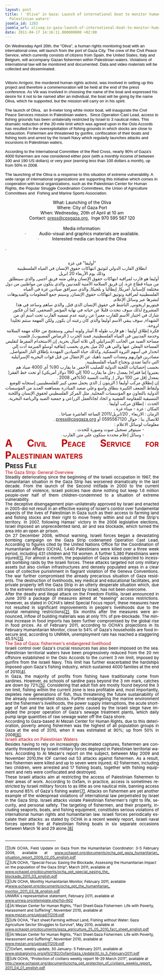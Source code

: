 ```yaml
---
layout: post
title: ! 'Oliva" in Gaza: Launch of international boat to monitor human rights in
  Palestinian waters'
joomla_id: 1283
joomla_url: olivaq-in-gaza-launch-of-international-boat-to-monitor-human-rights-in-palestinian-waters
date: 2011-04-17 14:16:11.000000000 +02:00
---
```

<div style="color: #0066cc; font-family: Trebuchet MS,Verdana,Helvetica,sans-serif; font-size: 14pt; text-align: center;"></div>
<div style="text-align: left;"><span style="font-family: arial,helvetica,sans-serif;"><span style="font-size: 10pt;"><span style="color: #000000;">On Wednesday April 20th, the "Oliva", a human rights monitoring boat  with an international crew, will launch from the port of Gaza City. The  crew of the Civil Peace Service, which currently consists of citizens  from Spain, the United States, Italy and Belgium, will accompany Gazan  fishermen within Palestinian waters. Violations of international law  will be monitored and documented. Data and video materials will be  collected and disseminated.</span></span></span></div>
<p><span style="font-family: arial,helvetica,sans-serif;"><br /></span><span style="color: #000000;"><span style="font-family: arial,helvetica,sans-serif;"><span style="font-size: 10pt;">Vittorio Arrigoni, the murdered human rights activist, was involved  in setting up this project and therefore a commemoration will be held at  the end of the press conference. As Vik was involved in choosing the  name of the boat and expressed his desire for it not to be named after  an individual, the boat will be going by the name Oliva, which he  supported, but the mission will carry on in his spirit.<br /><br />The launch of Oliva,  an 8-meter long white motor boat, will  inaugurate the Civil Peace Services mission in Palestinian waters.   Since Operation Cast Lead, access to fishing grounds has been  unilaterally restricted by Israel to 3 nautical miles. This dramatic  reduction of the 20-mile limit which was agreed upon in the Oslo Accords  has resulted in the overexploitation of fishing grounds in which stocks  are close to exhaustion. Fishermen are threatened by gunfire,  confiscation of their boats and fishing tools and arrest by the Israeli  Navy which regularly launches attacks and incursions in Palestinian  waters.</span><span style="font-size: 10pt;"><br /><br />According to the International Committee of the Red Cross, nearly  90% of Gaza's 4000 fishermen are now considered either poor (with a  monthly income of between 100 and 190 US dollars) or very poor (earning  less than 100 dollars a month), up from 50% in 2008.</span><span style="font-size: 10pt;"><br /><br />The launching of the Oliva is a response to this situation of  extreme vulnerability. A wide range of international organizations are  supporting this initiative which comes in cooperation with local  organizations, such as the Palestinian Center for Human Rights, the  Popular Struggle Coordination Committees, the Union of Agriculture  Committees and  Fishing and Marine Sports Association.</span></span><span style="font-size: 10pt;"><br /></span></span></p>
<div style="text-align: center;"><span style="color: #000000;">What: Launching of the Oliva</span><br /><span style="color: #000000;">Where: City of Gaza Port</span><br /><span style="color: #000000;">When: Wednesday, 20th of April at 10 am</span><br /><span style="color: #000000;">Contact: <a href="mailto:press@cpsgaza.org" target="_blank">press@cpsgaza.org</a>,  Inge 970 595 567 120</span> <br /><span style="color: #000000;"> </span><br /><span style="color: #000000;">Media information:</span><br /><span style="color: #000000;"> ·           Audio-visual and graphics materials are available.</span><br /><span style="color: #000000;">·           Interested media can board the Oliva</span></div>
<p />

.<br /><br /></p>
<p style="text-align: center; direction: rtl; margin-top: 0px; margin-bottom: 0px;" dir="RTL"><span lang="AR-SA">"أوليفا" في غزة</span></p>
<p style="text-align: center; direction: rtl; margin-top: 0px; margin-bottom: 0px;" dir="RTL"><span lang="AR-SA"> </span></p>
<p style="text-align: center; direction: rtl; margin-top: 0px; margin-bottom: 0px;" dir="RTL"><span lang="AR-SA">انطلاق القارب الدولي لتوثيق انتهاكات حقوق الإنسان في المياه الفلسطينية </span></p>
<p style="text-align: center; direction: rtl; margin-top: 0px; margin-bottom: 0px;" dir="RTL"><span lang="AR-SA">وذلك يوم الأربعاء 20 ابريل</span></p>
<p style="text-align: center; direction: rtl; margin-top: 0px; margin-bottom: 0px;" dir="RTL"><span lang="AR-SA"> </span></p>
<p style="text-align: right; direction: rtl; margin-top: 0px; margin-bottom: 0px;" dir="RTL"><span lang="AR-SA"> أوليفا  هو قارب لمراقبة انتهاكات حقوق الإنسان وعلي متنه فريق أجنبي, والذي  سينطلق من ميناء قطاع غزة. إن فريق السلامة الأمنية للمدنيين والذي يتكون  من مواطنين من دول مختلفة كإسبانيا, أمريكا, إيطاليا و بلجيكا, والذي  سيرافق صيادين غزة في المياه الفلسطينية لمراقبة وتوثيق انتهاكات حقوق  الإنسان, وسيتم جمع المعلومات والفيديوهات لنشرها عبر وسائل الإعلام.</span></p>
<p style="text-align: right; direction: rtl; margin-top: 0px; margin-bottom: 0px;" dir="RTL"><span dir="LTR"> </span></p>
<p style="text-align: right; direction: rtl; margin-top: 0px; margin-bottom: 0px;" dir="RTL"><span lang="AR-SA">فيتوريو  اريجوني, الناشط في حقوق الإنسان الذي قتل, والذي ساهم وساعد في هذا  المشروع لذلك سوف نتحدث قليلا عن حياته في نهاية المؤتمر الصحفي, كما أن  فكتور شارك في اختيار الاسم للقارب معبرا عن رغبته عدم تسميه القارب تحت  اسم أي من الشهداء, سوف يبقي الاسم أوليفا والذي كان رغبته أن يكون, ولكن  المهمة ستتم تخليدا لروحة.</span></p>
<p style="text-align: right; direction: rtl; margin-top: 0px; margin-bottom: 0px;" dir="RTL"><span lang="AR-SA"> </span></p>
<p style="text-align: right; direction: rtl; margin-top: 0px; margin-bottom: 0px;" dir="RTL"><span lang="AR-SA">فكرة  إطلاق أوليفا : هو قارب طوله 8 أمتار ولونه أبيض, وستفتتح من خلاله مهمة  السلامة وخدمة المدنيين في المياه الفلسطينية, فمنذ الحرب ( الرصاص  المصبوب), قلصت مساحة الصيد من الجانب الإسرائيلي إلي ثلاثة أميال بحرية,  إن الاستخدام المفرط لتقليص المساحة المعلن عنها والتي هي 20 ميل بحري بحسب  إتفاقية أوسلو المبرمة أدت إلي انحدار في أسهم الثروة السمكية, وكذلك حياة  الصيادين المهددة بإطلاق النار المتواصل, مصادرين قواربهم ومعدات الصيد  ناهيك عن الإعتقال من قبل قوات البحرية الإسرائيلية التي دائما تعتدي  وتجتاح المياه الفلسطينية.</span></p>
<p style="text-align: right; direction: rtl; margin-top: 0px; margin-bottom: 0px;" dir="RTL"><span lang="AR-SA"> </span></p>
<p style="text-align: right; direction: rtl; margin-top: 0px; margin-bottom: 0px;" dir="RTL"><span lang="AR-SA">بحسب إحصائيات اللجنة الدولية للصليب الأحمر, ما يقارب 90% أي 4000 صياد هم يعتبروا إما فقراء( بمعدل دخل ما يقارب 100 إلي 190 دولار أمريكي)  أو تحت خط الفقر( بمعدل إقل من 100 دولار ), وكانت النسبة 50%في 2008 .</span></p>
<p style="text-align: right; direction: rtl; margin-top: 0px; margin-bottom: 0px;" dir="RTL"><span lang="AR-SA"> </span></p>
<p style="text-align: right; direction: rtl; margin-top: 0px; margin-bottom: 0px;" dir="RTL"><span lang="AR-SA">إن  إنطلاق مركب أوليفا ( الزيتون ), الذي يحمل معني كبير للفلسطينيين إستجابه  للوضع ولنقاط الضعف الكبيرة بنطاق واسع وعلي صعيد المبادرة بمساهمه العديد  من المؤسسات الدولية بالتعاون مع المؤسسات المحلية, مثل المركز الفلسطيني  لحقوق الإنسان واللجنة التنسيقية للمقاومة الشعبية و اتحاد لجان</span><span lang="AR-SA">العمل الزراعي و جمعية الصيد والرياضة البحرية.</span></p>
<p style="text-align: right; direction: rtl; margin-top: 0px; margin-bottom: 0px;" dir="RTL"><span lang="AR-SA"> </span></p>
<p style="text-align: right; direction: rtl; margin-top: 0px; margin-bottom: 0px;" dir="RTL"><span lang="AR-SA">الحدث : إنطلاق مركب أوليفا .</span></p>
<p style="text-align: right; direction: rtl; margin-top: 0px; margin-bottom: 0px;" dir="RTL"><span lang="AR-SA">المكان : غزة - ميناء غزة .</span></p>
<p style="text-align: right; direction: rtl; margin-top: 0px; margin-bottom: 0px;" dir="RTL"><span lang="AR-SA">الزمان : الاربعاء , 20/ابريل/2011 الساعة العاشرة صباحا .</span></p>
<p style="text-align: right; direction: rtl; margin-top: 0px; margin-bottom: 0px;" dir="RTL"><span lang="AR-SA">للاتصال بنا : جوال 0595567120 أو </span><a shape="rect" href="mailto:press@cpsgaza.org" target="_blank">press@cpsgaza.org</a><span lang="AR-SA"> .</span></p>
<p style="text-align: right; direction: rtl; margin-top: 0px; margin-bottom: 0px;" dir="RTL"><span dir="LTR"> </span></p>
<p style="text-align: right; direction: rtl; margin-top: 0px; margin-bottom: 0px;" dir="RTL"><span lang="AR-SA">معلومات لوسائل الاعلام :</span></p>
<p style="margin-right: 0.5in; text-align: right; direction: rtl; margin-top: 0px; margin-bottom: 0px;" dir="RTL">-<span style="font: 7pt " new="New"> </span><span lang="AR-SA">سيتوفر تسجيل صوت وصورة للحدث . </span></p>
<p style="margin-right: 0.5in; text-align: right; direction: rtl; margin-top: 0px; margin-bottom: 0px;" dir="RTL">-<span style="font: 7pt " new="New"> </span><span lang="AR-SA">وسائل إعلام محددة ستكون علي متن القارب .</span></p>
<p style="text-align: justify; margin-top: 0px; margin-bottom: 0px;"><span style="font-size: 24pt; font-variant: small-caps; color: #c00000;"><strong>A Civil Peace Service for Palestinian waters</strong></span></p>
<p style="margin-top: 0px; margin-bottom: 0px;"><span style="font-size: 18pt; font-variant: small-caps;"><strong>Press File</strong></span></p>
<p style="margin-top: 0px; margin-bottom: 0px;"><span style="font-size: 18pt; font-variant: small-caps;"><strong> </strong></span></p>
<p style="text-align: justify; line-height: 115%; margin-top: 0px; margin-bottom: 0px;"><span style="color: #c00000;">The Gaza Strip: General Overview</span></p>
<p style="margin: 0in 0in 0.0001pt; text-align: justify; line-height: 110%;"><span style="font-size: 10pt; line-height: 110%; color: black;"> </span></p>
<p style="margin: 0in 0in 0.0001pt; text-align: justify; line-height: 110%;"><span style="font-size: 10pt; line-height: 110%; color: black;">Steadily   deteriorating since the beginning of the Israeli occupation in 1967,   the humanitarian situation in the Gaza Strip has worsened dramatically   in the last decade. From the launch of the Second Intifada in 2000 to   the current escalation of violence, Israeli policies have done nothing   but keep 1.6 million people-over half of them children-condemned to a situation of extreme vulnerability. </span></p>
<p style="margin: 0in 0in 0.0001pt; text-align: justify; line-height: 110%;"><span style="font-size: 10pt; line-height: 110%; color: black;"> </span></p>
<p style="margin: 0in 0in 0.0001pt; text-align: justify; line-height: 110%;"><span style="font-size: 10pt; line-height: 110%; color: black;">The   deceptive disengagement plan-unilaterally approved by Israel and   enacted in 2005-did not result in an effective easing of Israel's   control over fundamental aspects of the lives of Palestinian in Gaza such   as their access to farming land and fishing stocks and their right to   move freely within and out of the Strip's territory. In 2007, following   Hamas' victory in the 2006 legislative elections, Israel imposed an   unprecedented land, air and sea blockade, which turned the area into an   open air prison. </span></p>
<p style="margin: 0in 0in 0.0001pt; text-align: justify; line-height: 110%;"><span style="font-size: 10pt; line-height: 110%; color: black;"> </span></p>
<p style="margin: 0in 0in 0.0001pt; text-align: justify; line-height: 110%;"><span style="font-size: 10pt; line-height: 110%; color: black;" lang="EN-GB">On   27 December 2008, without warning, Israeli forces began a devastating   bombing campaign on the Gaza Strip codenamed Operation Cast Lead. </span><span style="font-size: 10pt; line-height: 110%; color: black;">According   to figures cited by the United Nations Office for the Coordination of   Humanitarian Affairs (OCHA), 1,440 Palestinians were killed over a  three  week period, including 431 children and 114 women. A further  5,380  Palestinians were injured<a style="font-size: 10pt; color: black;" shape="rect" href="https://mail.google.com/mail/?ui=2&view=bsp&ver=ohhl4rw8mbn4#12f63c8f569dbcb1_12f63a3409092124__ftn1" name="12f63c8f569dbcb1_12f63a3409092124__ftnref1">[1]</a>. </span><span style="font-size: 10pt; line-height: 110%; color: black;" lang="EN-GB">For   almost a month, the population of Gaza was subjected to incessant   bombing raids by the Israeli forces. These attacks targeted not only   military assets but also civilian infrastructures and densely populated   areas in a clear case of collective punishment in flagrant violation of   the Geneva Conventions. The war further compromised the already   precarious situation of Gaza residents. The destruction of livelihoods,   key medical and educational facilitates, and private property left the   Gaza Strip in an utterly desperate situation which, due to the extreme   restrictions still imposed by Israel, has not been overcome. </span></p>
<p style="margin: 0in 0in 0.0001pt; text-align: justify; line-height: 110%;"><span style="font-size: 10pt; line-height: 110%; color: black;" lang="EN-GB"> </span></p>
<p style="margin: 0in 0in 0.0001pt; text-align: justify; line-height: 110%;"><span style="font-size: 10pt; line-height: 110%; color: black;" lang="EN-GB">After   the deadly and illegal attack on the Freedom Flotilla, Israel  announced  in June 2010 a package of measures aimed at "easeing" access   restrictions. However, as stated in OCHA's latest Special Focus report,   these measures have not resulted in significant improvements in  people's  livelihoods due to the pivotal remaining restrictions<a style="font-size: 10pt; color: black;" shape="rect" href="https://mail.google.com/mail/?ui=2&view=bsp&ver=ohhl4rw8mbn4#12f63c8f569dbcb1_12f63a3409092124__ftn2" name="12f63c8f569dbcb1_12f63a3409092124__ftnref2">[2]</a>.   Six months after the measures were announced, inflow of building   materials was at only 11% of pre-blockade. The minimal increase in food   imports has been further compromised by the global rise in food prices. As   of February 2011, according to OCHA's projections in its February   Humanitarian Monitor, close to 54% of Gaza's households are food   insecure and, according to UNRWA, unemployment rate has reached a   staggering 45.5%<a style="font-size: 10pt; color: black;" shape="rect" href="https://mail.google.com/mail/?ui=2&view=bsp&ver=ohhl4rw8mbn4#12f63c8f569dbcb1_12f63a3409092124__ftn3" name="12f63c8f569dbcb1_12f63a3409092124__ftnref3">[3]</a>. </span></p>
<p style="margin: 0in 0in 0.0001pt; text-align: justify; line-height: 110%;"><span style="font-size: 10pt; line-height: 110%; color: black;" lang="EN-GB"> </span></p>
<p style="text-align: justify; line-height: 115%; margin-top: 0px; margin-bottom: 0px;"><span style="color: #c00000;">The Sea of Gaza: fishermen's endangered livelihood</span></p>
<p style="text-align: justify; line-height: 115%; margin-top: 0px; margin-bottom: 0px;"><span style="color: #c00000;"> </span></p>
<p style="text-align: justify; line-height: 115%; margin-top: 0px; margin-bottom: 0px;"><span style="font-size: 10pt; line-height: 115%; color: black;" lang="EN-GB">Israeli   control over Gaza's crucial resources has also been imposed on the  sea.  Palestinian territorial waters have been progressively reduced  from the  20 nm offshore established in the Oslo Accords to the current 3  nm  limit, imposed by gunfire from the Israeli Navy. This limit has  further  exacerbated the hardships imposed upon Gaza's fishing industry,  which  sustained 4000 families at the end of 2010<a style="font-size: 10pt; color: black;" shape="rect" href="https://mail.google.com/mail/?ui=2&view=bsp&ver=ohhl4rw8mbn4#12f63c8f569dbcb1_12f63a3409092124__ftn4" name="12f63c8f569dbcb1_12f63a3409092124__ftnref4">[4]</a>.</span></p>
<p style="text-align: justify; line-height: 115%; margin-top: 0px; margin-bottom: 0px;"><span style="font-size: 10pt; color: black;"> </span></p>
<p style="text-align: justify; line-height: 110%; margin-top: 0px; margin-bottom: 0px;"><span style="font-size: 10pt; line-height: 110%; color: black;" lang="EN-GB">In   Gaza, the majority of profits from fishing have traditionally come  from  sardines. However, as schools of sardine pass beyond the 3 nm  mark,  catches are down by 72%<a style="font-size: 10pt; color: black;" shape="rect" href="https://mail.google.com/mail/?ui=2&view=bsp&ver=ohhl4rw8mbn4#12f63c8f569dbcb1_12f63a3409092124__ftn5" name="12f63c8f569dbcb1_12f63a3409092124__ftnref5">[5]</a>.   Considering that adult fish are mostly found beyond the 3 nm limit,   fishing within the current zone is less profitable and, most   importantly, depletes new generations of fish, thus threatening the   future sustainability of the already overexploited stocks. Further   endangering the marine environment and the fishermen's livelihoods, the   power supply interruptions, the acute shortage of fuel and the lack of   spare parts caused by the Israeli siege have impeded the proper   operation of Gaza's sewage treatment plants, which daily pump large   quantities of raw sewage water off the Gaza shore.</span></p>
<p style="text-align: justify; line-height: 110%; margin-top: 0px; margin-bottom: 0px;"><span style="font-size: 10pt; line-height: 110%; color: black;" lang="EN-GB"> </span></p>
<p style="text-align: justify; line-height: 110%; margin-top: 0px; margin-bottom: 0px;"><span style="font-size: 10pt; line-height: 110%; color: black;" lang="EN-GB">According   to Gaza-based Al Mezan Center for Human Rights, due to this   deterioration, poverty among fishermen was the highest of all population   groups in Gaza at the end of 2010, when it was estimated at 90%; up   from 50% in 2008<a style="font-size: 10pt; color: black;" shape="rect" href="https://mail.google.com/mail/?ui=2&view=bsp&ver=ohhl4rw8mbn4#12f63c8f569dbcb1_12f63a3409092124__ftn6" name="12f63c8f569dbcb1_12f63a3409092124__ftnref6">[6]</a>.</span></p>
<p style="text-align: justify; line-height: 110%; margin-top: 0px; margin-bottom: 0px;"><span style="font-size: 10pt; line-height: 110%; color: black;" lang="EN-GB"> </span></p>
<p style="text-align: justify; line-height: 115%; margin-top: 0px; margin-bottom: 0px;"><span style="color: #c00000;">Israeli attacks on Palestinian Waters</span></p>
<p style="text-align: justify; line-height: 115%; margin-top: 0px; margin-bottom: 0px;"><span style="color: #c00000;"> </span></p>
<p style="text-align: justify; line-height: 115%; margin-top: 0px; margin-bottom: 0px;"><span style="font-size: 10pt; line-height: 115%; color: black;" lang="EN-GB">Besides   having to rely on increasingly decimated captures, fishermen are   constantly threatened by Israeli military forces deployed in Palestinian   territorial waters. According to Al Mezan's report on the subject,   between May 2009 and November 2010,</span><span style="font-size: 10pt; line-height: 115%; color: black;" lang="EN-GB">the   IOF carried out 53 attacks against fishermen. As a result, two   fishermen were killed and up to seven were injured; 42 fishermen,   including two children, were arrested and 17 fishing boats, together   with fishing equipment and nets were confiscated and destroyed. </span></p>
<p style="text-align: justify; line-height: 115%; margin-top: 0px; margin-bottom: 0px;"><span style="font-size: 10pt; line-height: 115%; color: black;" lang="EN-GB"> </span></p>
<p style="text-align: justify; line-height: 115%; margin-top: 0px; margin-bottom: 0px;"><span style="font-size: 10pt; line-height: 115%; color: black;" lang="EN-GB"> These   Israeli attacks aim at restricting the access of Palestinian fishermen   to their areas of work. According to Oxfam, in practice, access is   sometimes restricted by Israeli military forces to as little as one   nautical mile, banning access to around 85% of Gaza's fishing water<a style="font-size: 10pt; color: black;" shape="rect" href="https://mail.google.com/mail/?ui=2&view=bsp&ver=ohhl4rw8mbn4#12f63c8f569dbcb1_12f63a3409092124__ftn7" name="12f63c8f569dbcb1_12f63a3409092124__ftnref7">[7]</a>.   Attacks on fishermen are yet another example of the widespread   violations of international law perpetrated by Israel in the Gaza Strip.   Israeli attacks violate Palestinian fishermen's right to life,   security, and personal safety. The targeting of fishermen, and their   property, including seaports, boats, and fishing equipment, constitutes   serious violations of international human rights and humanitarian law.   Israeli forces periodically escalate their attacks: as stated by OCHA  in  a recent weekly report, Israeli naval forces opened fire at  Palestinian  fishing boats in six separate occasions between March 16  and 29 alone.<a style="font-size: 10pt; color: black;" shape="rect" href="https://mail.google.com/mail/?ui=2&view=bsp&ver=ohhl4rw8mbn4#12f63c8f569dbcb1_12f63a3409092124__ftn8" name="12f63c8f569dbcb1_12f63a3409092124__ftnref8">[8]</a></span></p>
<br /> 
<hr style="text-align: left;" size="1" width="33%" />
<div>
<p style="text-align: justify; margin-top: 0px; margin-bottom: 0px;"><a style="font-family: " font-size:="font-size:" href="https://mail.google.com/mail/?ui=2&view=bsp&ver=ohhl4rw8mbn4#12f63c8f569dbcb1_12f63a3409092124__ftnref1" name="12f63c8f569dbcb1_12f63a3409092124__ftn1">[1]</a><span style="font-size: 9pt; color: black;" lang="EN-GB">UN OCHA, Field Update on Gaza from the Humanitarian Coordinator: 3-5 February 2009, available at </span><span style="font-size: 9pt; color: black;" lang="ES"><a shape="rect" href="http://r20.rs6.net/tn.jsp?llr=es4jsifab&et=1105199406338&s=533&e=001JeNrTWoj2dKbbugyfnPMINbI4JO16H9EaKy6_SkgYUNz65bC7mWNRbB-rkFn8VBUC7uS76uiqxCOqG6BLt9V1-7ZmIoD4MGO7qpSvTfbnnC-axtxVEijZkF23m_65yZW90LJHp5ky_IpaqCFmZVTtYHGP_UT12ZHzwB5FtLjwti1oy4Vmu4JFM96jfXKCILQwy9TWlklNyX1AL5Qy8jfUA==" target="_blank">www.ochaopt.org/documents/<wbr></wbr>ocha_opt_gaza_humanitarian_<wbr></wbr>situation_report_2009_02_05_<wbr></wbr>english.pdf</a></span></p>
</div>
<div>
<p style="margin-top: 0px; margin-bottom: 0px;"><a style="font-family: " font-size:="font-size:" href="https://mail.google.com/mail/?ui=2&view=bsp&ver=ohhl4rw8mbn4#12f63c8f569dbcb1_12f63a3409092124__ftnref2" name="12f63c8f569dbcb1_12f63a3409092124__ftn2">[2]</a><span style="font-size: 9pt; color: black;" lang="EN-GB">UN   OCHA, "Special Focus: Easing the Blockade, Assessing the Humanitarian   Impact on the population of the Gaza Strip", March 2011, available at </span><span style="font-size: 9pt;" lang="ES"><a shape="rect" href="http://r20.rs6.net/tn.jsp?llr=es4jsifab&et=1105199406338&s=533&e=001JeNrTWoj2dKPmyOLgqKWRbh-tU6hqNvGUf3qoV3eoiycnpDm0NmGjGI5ExMKB_6E1ttEjZxOS-1i1nYtv3dvOfjrsX4hEUJ4toFBljbXU0wLNG7fqLK2lzYTJeaELk41yXBm-B3j3mzbGhzpwZBqQEHII4rnAEW5pwYpmdSo25xJ5lGyxbVE3dcaJxrb49MJ7WXJCs6wju4=" target="_blank">www.ochaopt.org/documents/<wbr></wbr>ocha_opt_special_easing_the_<wbr></wbr>blockade_2011_03_english.pdf</a></span></p>
</div>
<div>
<p style="margin-top: 0px; margin-bottom: 0px;"><a style="font-family: " font-size:="font-size:" href="https://mail.google.com/mail/?ui=2&view=bsp&ver=ohhl4rw8mbn4#12f63c8f569dbcb1_12f63a3409092124__ftnref3" name="12f63c8f569dbcb1_12f63a3409092124__ftn3">[3]</a><span style="font-size: 9pt; color: black;" lang="EN-GB">UN OCHA, Monthly Humanitarian Monitor, February 2011, available at</span><span style="color: black;" lang="EN-GB"><a shape="rect" href="http://r20.rs6.net/tn.jsp?llr=es4jsifab&et=1105199406338&s=533&e=001JeNrTWoj2dL02IpXGZYU15TLtrbrdRcrnpDqg6EZuUKvS_SpiOo2xdgi4W-zkh7Wo7zq1CCRATEzSw2mT7zoJNfslXjckqswNwN7tqtrl6dtKOKmxP8FnV9GA42xIJgcrqik00NnE3_h4qumFr8XHMggCGX9du0c75Gk3qlQezKp4QBPC7lYaVzr3vOXiPxniAyXdz9L6Hg=" target="_blank"><span style="font-size: 9pt;" lang="ES">www.ochaopt.org/documents/<wbr></wbr>ocha_opt_the_humanitarian_<wbr></wbr>monitor_2011_03_18_english.pd</span>f</a></span></p>
<p style="margin-top: 0px; margin-bottom: 0px;"><span style="font-size: 9pt; color: black;" lang="EN-GB"> UNWRA´s representative statement, February 2011, available at </span><span style="font-size: 9pt; color: black;" lang="ES"><a href="http://www.unrwa.org/etemplate.php?id=902" target="_blank">www.unrwa.org/etemplate.php?<wbr></wbr>id=902</a></span></p>
</div>
<div>
<p style="margin-top: 0px; margin-bottom: 0px;"><a style="font-family: " font-size:="font-size:" href="https://mail.google.com/mail/?ui=2&view=bsp&ver=ohhl4rw8mbn4#12f63c8f569dbcb1_12f63a3409092124__ftnref4" name="12f63c8f569dbcb1_12f63a3409092124__ftn4">[4]</a><span style="font-size: 9pt; color: black;" lang="EN-GB">Al   Mezan Center for Human Rights, "Fact Sheet:Gaza Fishermen: Life with   Poverty, Harassment and Suffering", November 2010, available at </span><span style="font-size: 9pt;" lang="ES"><a shape="rect" href="http://r20.rs6.net/tn.jsp?llr=es4jsifab&et=1105199406338&s=533&e=001JeNrTWoj2dK_HMFHjuvQaCy2CbLb0r5FrBORfYffVHyWMXFkexAn4UOvctcRuZmujBr6hV9Hzs252ucFkUoEGEKXV27iQSAZFnKxjwoGZ44daOKnaw4R13Tuf-Ixsbq8oeMEx4c1r-o=" target="_blank">www.mezan.org/upload/11209.pdf</a></span></p>
</div>
<div>
<p style="margin-top: 0px; margin-bottom: 0px;"><a style="font-family: " font-size:="font-size:" href="https://mail.google.com/mail/?ui=2&view=bsp&ver=ohhl4rw8mbn4#12f63c8f569dbcb1_12f63a3409092124__ftnref5" name="12f63c8f569dbcb1_12f63a3409092124__ftn5">[5]</a><span style="font-size: 9pt; color: black;" lang="EN-GB">UN OCHA, "Fact sheet:</span><span style="font-size: 9pt; color: black;" lang="EN-GB">Farming without Land, Fishing without Water: Gaza Agriculture Sector Struggles to Survive", May 2010, available at </span><span style="font-size: 9pt;" lang="ES"><a shape="rect" href="http://r20.rs6.net/tn.jsp?llr=es4jsifab&et=1105199406338&s=533&e=001JeNrTWoj2dK536KzShfmxzW1kP5SVL5b5jpTdbMx-KdXwHpr33HUnOGqzyHOsgNbP72VOy3uWUGdz-HwRTrqGp7khJdfR1c5KEq5D27ncLY_fO-CIaVW3yW6CNWt4KQLMcGdrfACKtSUhrfHU9v1afC7e_hE97qEoiD2TRCYez5H5WCZfsrIw4xOobhUPjPI" target="_blank">www.ochaopt.org/documents/<wbr></wbr>gaza_agriculture_25_05_2010_<wbr></wbr>fact_sheet_english.pdf</a></span></p>
</div>
<div>
<p style="margin-top: 0px; margin-bottom: 0px;"><a style="font-family: " font-size:="font-size:" href="https://mail.google.com/mail/?ui=2&view=bsp&ver=ohhl4rw8mbn4#12f63c8f569dbcb1_12f63a3409092124__ftnref6" name="12f63c8f569dbcb1_12f63a3409092124__ftn6">[6]</a><span style="font-size: 9pt; color: black;" lang="EN-GB">Al   Mezan Center for Human Rights, "Fact Sheet:Gaza Fishermen: Life with   Poverty, Harassment and Suffering", November 2010, available at </span><span style="font-size: 9pt;" lang="ES"><a shape="rect" href="http://r20.rs6.net/tn.jsp?llr=es4jsifab&et=1105199406338&s=533&e=001JeNrTWoj2dK_HMFHjuvQaCy2CbLb0r5FrBORfYffVHyWMXFkexAn4UOvctcRuZmujBr6hV9Hzs252ucFkUoEGEKXV27iQSAZFnKxjwoGZ44daOKnaw4R13Tuf-Ixsbq8oeMEx4c1r-o=" target="_blank">www.mezan.org/upload/11209.pdf</a> </span></p>
</div>
<div>
<p style="margin-top: 0px; margin-bottom: 0px;"><a style="font-family: " font-size:="font-size:" href="https://mail.google.com/mail/?ui=2&view=bsp&ver=ohhl4rw8mbn4#12f63c8f569dbcb1_12f63a3409092124__ftnref7" name="12f63c8f569dbcb1_12f63a3409092124__ftn7">[7]</a><span style="font-size: 9pt; color: black;" lang="EN-GB">Oxfam, weekly update, 30 January- 5 February 2011, available at </span> <span style="font-size: 9pt;" lang="ES"><a shape="rect" href="http://r20.rs6.net/tn.jsp?llr=es4jsifab&et=1105199406338&s=533&e=001JeNrTWoj2dK69kVhdA1ZMuxd_3q-w0VcyL9nlE6I0uq3GVDUXvVkcvGyraWGU6GDL72FKn0ESySLDGGzFbDyXkuAXuZn8jvaXqUdRiAud_P1QJkZJ0vDvV2ksxIvw7nTbYCpBFhWbbaiwkqlHw_4dKoGNYZOyTRHL7bwv4LgH2Pj2q7O_MC4JHPAGEm3iQmY" target="_blank">www.globalgiving.org/pfil/<wbr></wbr>2182/OxfamGaza_Update30_to_5_<wbr></wbr>February2011.pdf</a></span></p>
</div>
<p style="margin-top: 0px; margin-bottom: 0px;"><a style="font-family: " font-size:="font-size:" href="https://mail.google.com/mail/?ui=2&view=bsp&ver=ohhl4rw8mbn4#12f63c8f569dbcb1_12f63a3409092124__ftnref8" name="12f63c8f569dbcb1_12f63a3409092124__ftn8">[8]</a><span style="font-size: 9pt; color: black;" lang="EN-GB">UN OCHA, "Protection of civilians weekly report 16-29 March 2011", available at </span><span style="font-size: 9pt;" lang="ES"><a shape="rect" href="http://r20.rs6.net/tn.jsp?llr=es4jsifab&et=1105199406338&s=533&e=001JeNrTWoj2dJUkg3OyhLHlirAB1r_CL-TRYwJicONSGixr62UuvaKAfQP4RUiPPqPAl21FFqbNJ7ZJFR_ntvPGv8q4Yop2_2ywhbtdbfxPc5Vuv_ircYKZ5w9hdjoWsMSgwWLj0CeAsHGHVCB4wQq1uVDaHR0vtlPsSWm4HllX_cjZVdP0Y14QMP3LC9RlUMT79KfC8XDZwudchb8FqIiLTnUcTdNLmj0" target="_blank">http://www.ochaopt.org/<wbr></wbr>documents/ocha_opt_protection_<wbr></wbr>of_civilians_weekly_report_<wbr></wbr>2011_04_01_english.pdf</a></span></p>
